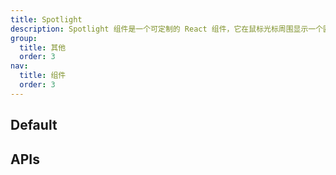 ```yaml
---
title: Spotlight
description: Spotlight 组件是一个可定制的 React 组件，它在鼠标光标周围显示一个圆圈。这个圆圈的大小可以通过 size 属性进行定制。
group:
  title: 其他
  order: 3
nav:
  title: 组件
  order: 3
---
```


## Default

<code src="./demos/index.tsx" nopadding></code>

## APIs

<API id='Spotlight'></API>
